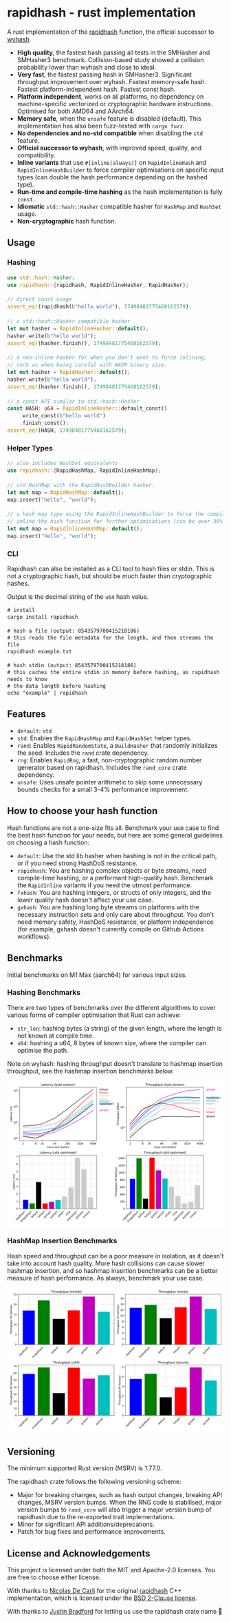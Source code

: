 # rapidhash - rust implementation

A rust implementation of the [rapidhash](https://github.com/Nicoshev/rapidhash) function, the official successor to [wyhash](https://github.com/wangyi-fudan/wyhash).

- **High quality**, the fastest hash passing all tests in the SMHasher and SMHasher3 benchmark. Collision-based study showed a collision probability lower than wyhash and close to ideal.
- **Very fast**, the fastest passing hash in SMHasher3. Significant throughput improvement over wyhash. Fastest memory-safe hash. Fastest platform-independent hash. Fastest const hash.
- **Platform independent**, works on all platforms, no dependency on machine-specific vectorized or cryptographic hardware instructions. Optimised for both AMD64 and AArch64.
- **Memory safe**, when the `unsafe` feature is disabled (default). This implementation has also been fuzz-tested with `cargo fuzz`.
- **No dependencies and no-std compatible** when disabling the `std` feature.
- **Official successor to wyhash**, with improved speed, quality, and compatibility.
- **Inline variants** that use `#[inline(always)]` on `RapidInlineHash` and `RapidInlineHashBuilder` to force compiler optimisations on specific input types (can double the hash performance depending on the hashed type).
- **Run-time and compile-time hashing** as the hash implementation is fully `const`.
- **Idiomatic** `std::hash::Hasher` compatible hasher for `HashMap` and `HashSet` usage.
- **Non-cryptographic** hash function.

## Usage
### Hashing
```rust
use std::hash::Hasher;
use rapidhash::{rapidhash, RapidInlineHasher, RapidHasher};

// direct const usage
assert_eq!(rapidhash(b"hello world"), 17498481775468162579);

// a std::hash::Hasher compatible hasher
let mut hasher = RapidInlineHasher::default();
hasher.write(b"hello world");
assert_eq!(hasher.finish(), 17498481775468162579);

// a non-inline hasher for when you don't want to force inlining,
// such as when being careful with WASM binary size.
let mut hasher = RapidHasher::default();
hasher.write(b"hello world");
assert_eq!(hasher.finish(), 17498481775468162579);

// a const API similar to std::hash::Hasher
const HASH: u64 = RapidInlineHasher::default_const()
    .write_const(b"hello world")
    .finish_const();
assert_eq!(HASH, 17498481775468162579);
```

### Helper Types
```rust
// also includes HashSet equivalents
use rapidhash::{RapidHashMap, RapidInlineHashMap};

// std HashMap with the RapidHashBuilder hasher.
let mut map = RapidHashMap::default();
map.insert("hello", "world");

// a hash map type using the RapidInlineHashBuilder to force the compiler to
// inline the hash function for further optimisations (can be over 30% faster).
let mut map = RapidInlineHashMap::default();
map.insert("hello", "world");
```

### CLI
Rapidhash can also be installed as a CLI tool to hash files or stdin. This is not a cryptographic hash, but should be much faster than cryptographic hashes.

Output is the decimal string of the `u64` hash value.

```shell
# install
cargo install rapidhash

# hash a file (output: 8543579700415218186)
# this reads the file metadata for the length, and then streams the file
rapidhash example.txt

# hash stdin (output: 8543579700415218186)
# this caches the entire stdin in memory before hashing, as rapidhash needs to know
# the data length before hashing
echo "example" | rapidhash
```

## Features

- `default`: `std`
- `std`: Enables the `RapidHashMap` and `RapidHashSet` helper types.
- `rand`: Enables `RapidRandomState`, a `BuildHasher` that randomly initializes the seed. Includes the `rand` crate dependency.
- `rng`: Enables `RapidRng`, a fast, non-cryptographic random number generator based on rapidhash. Includes the `rand_core` crate dependency.
- `unsafe`: Uses unsafe pointer arithmetic to skip some unnecessary bounds checks for a small 3-4% performance improvement.

## How to choose your hash function

Hash functions are not a one-size fits all. Benchmark your use case to find the best hash function for your needs, but here are some general guidelines on choosing a hash function:

- `default`: Use the std lib hasher when hashing is not in the critical path, or if you need strong HashDoS resistance.
- `rapidhash`: You are hashing complex objects or byte streams, need compile-time hashing, or a performant high-quality hash. Benchmark the `RapidInline` variants if you need the utmost performance.
- `fxhash`: You are hashing integers, or structs of only integers, and the lower quality hash doesn't affect your use case.
- `gxhash`: You are hashing long byte streams on platforms with the necessary instruction sets and only care about throughput. You don't need memory safety, HashDoS resistance, or platform independence (for example, gxhash doesn't currently compile on Github Actions workflows).

## Benchmarks

Initial benchmarks on M1 Max (aarch64) for various input sizes.

### Hashing Benchmarks
There are two types of benchmarks over the different algorithms to cover various forms of compiler optimisation that Rust can achieve:
- `str_len`: hashing bytes (a string) of the given length, where the length is not known at compile time.
- `u64`: hashing a u64, 8 bytes of known size, where the compiler can optimise the path.

Note on wyhash: hashing throughput doesn't translate to hashmap insertion throughput, see the hashmap insertion benchmarks below.

![Hashing Benchmarks](https://github.com/hoxxep/rapidhash/raw/master/docs/bench_hash.svg)

### HashMap Insertion Benchmarks

Hash speed and throughput can be a poor measure in isolation, as it doesn't take into account hash quality. More hash collisions can cause slower hashmap insertion, and so hashmap insertion benchmarks can be a better measure of hash performance. As always, benchmark your use case.

![Hashing Benchmarks](https://github.com/hoxxep/rapidhash/raw/master/docs/bench_insert.svg)

## Versioning
The minimum supported Rust version (MSRV) is 1.77.0.

The rapidhash crate follows the following versioning scheme:
- Major for breaking changes, such as hash output changes, breaking API changes, MSRV version bumps. When the RNG code is stabilised, major version bumps to `rand_core` will also trigger a major version bump of rapidhash due to the re-exported trait implementations.
- Minor for significant API additions/deprecations.
- Patch for bug fixes and performance improvements.

## License and Acknowledgements
This project is licensed under both the MIT and Apache-2.0 licenses. You are free to choose either license.

With thanks to [Nicolas De Carli](https://github.com/Nicoshev) for the original [rapidhash](https://github.com/Nicoshev/rapidhash) C++ implementation, which is licensed under the [BSD 2-Clause license](https://github.com/Nicoshev/rapidhash/blob/master/LICENSE).

With thanks to [Justin Bradford](https://github.com/jabr) for letting us use the rapidhash crate name 🍻
